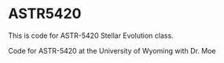 # ASTR5420

This is code for ASTR-5420 Stellar Evolution class.

Code for ASTR-5420 at the University of Wyoming with Dr. Moe
